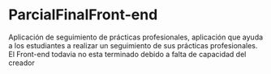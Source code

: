 # ParcialFinalFront-end
Aplicación de seguimiento de prácticas profesionales, aplicación que ayuda a los estudiantes a realizar un seguimiento de sus prácticas profesionales.
El Front-end todavia no esta terminado debido a falta de capacidad del creador


